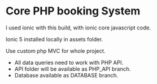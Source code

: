 # Core PHP booking System

I used ionic with this build, with ionic core javascript code.

Ionic 5 installed locally in assets folder.

Use custom php MVC for whole project.

<ul>
    <li>All data queries need to work with PHP API.</li>
    <li>API folder will be available as PHP_API branch.</li>
    <li>Database available as DATABASE branch.</li>
<ul>
